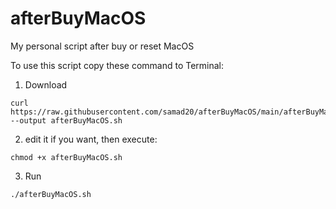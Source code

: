 # afterBuyMacOS
 My personal script after buy or reset MacOS
 
 To use this script copy these command to Terminal:

 1. Download
```
curl https://raw.githubusercontent.com/samad20/afterBuyMacOS/main/afterBuyMacOS.sh --output afterBuyMacOS.sh
```
 2. edit it if you want, then execute:
```
chmod +x afterBuyMacOS.sh
```
 3. Run
```
./afterBuyMacOS.sh
```
